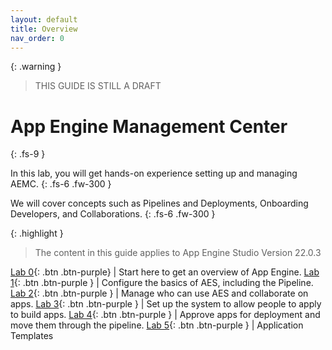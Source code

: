 ```yaml
---
layout: default
title: Overview
nav_order: 0
---
```


{: .warning }
> THIS GUIDE IS STILL A DRAFT

# App Engine Management Center
{: .fs-9 }

In this lab, you will get hands-on experience setting up and managing AEMC.
{: .fs-6 .fw-300 }

We will cover concepts such as Pipelines and Deployments, Onboarding Developers, and Collaborations.
{: .fs-6 .fw-300 }

{: .highlight }
> The content in this guide applies to App Engine Studio Version 22.0.3

[Lab 0][Lab0]{: .btn .btn-purple} | Start here to get an overview of App Engine.
[Lab 1][Lab1]{: .btn .btn-purple } | Configure the basics of AES, including the Pipeline. 
[Lab 2][Lab2]{: .btn .btn-purple } | Manage who can use AES and collaborate on apps. 
[Lab 3][Lab3]{: .btn .btn-purple } | Set up the system to allow people to apply to build apps. 
[Lab 4][Lab4]{: .btn .btn-purple } | Approve apps for deployment and move them through the pipeline. 
[Lab 5][Lab5]{: .btn .btn-purple } | Application Templates


[Lab0]: /lab_0_prepare/
[Lab1]: /lab_1_configure
[Lab2]: /lab_2_manage
[Lab3]: /lab_3_manage
[Lab4]: /lab_4_Manage_App_Deployment/
[Lab5]: /lab_5_Bonus_Info/